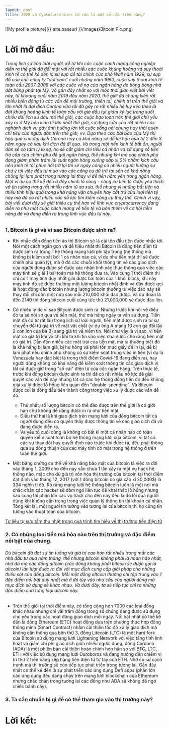 ```yaml
---
layout: post
title: 2020 và Cyptocurrencies có còn là một cơ hội tiềm năng?
---
```


![My profile picture]({{ site.baseurl }}/images/Bitcoin Pic.png)

# Lời mở đầu: 

###### Trong lịch sử của loài người, kể từ khi các cuộc cách mạng công nghiệp diễn ra thế giới đã đối mặt với rất nhiều các cuộc khủng hoảng và suy thoái kinh tế có thể kể đến là sự sụp đổ tài chính của phố Wall năm 1929, sự sụp đổ của các công ty “dot.com” cuối những năm 1990, cuộc suy thoái kinh tế toàn cầu 2007-2008 với các cuộc vỡ nợ của ngân hàng do bóng bóng nhà đất bùng phát tại Mỹ. Và gần đây nhất so với mốc thời gian viết bài viết này, từ khoảng cuối năm 2019 đầu năm 2020, thế giới đã chứng kiến rất nhiều biến động từ các vấn đề môi trường, thiên tai, chính trị trên thế giới và lớn nhất là đại dịch Corona vừa rồi đã gây ra rất nhiều hệ lụy kéo theo là đợt khủng hoảng kinh tế toàn cầu với giá dầu tụt giảm kỷ lục trong suốt chiều dài lịch sử dầu mỏ thể giới, các cuộc bạo loạn trên thế giới chủ yếu xảy ra ở Mỹ nền kinh tế lớn nhất thế giới, sự đóng cửa của rất nhiều các nghành dịch vụ gây ảnh hưởng lớn tới cuộc sống nói chung hay thói quen chi tiêu của người dân trên thế giới, vv. Dựa theo các bài báo của Mỹ thì hậu quả của đại dịch Corona này có khả năng sẽ để lại hậu quả từ 2 đến 3 năm ngay cả sau khi dịch đã đi qua. Và trong một nền kinh tế bất ổn, người dân sẽ có tâm lý lo sợ, họ sẽ cắt giảm chi tiêu cá nhân và sử dụng số tiền trợ cấp của chính phủ để gửi ngân hàng, thế nhưng khi mà các chính phủ đang giảm phần trăm lãi suất ngân hàng xuống xấp xỉ 0% nhằm kích cầu nền kinh tế tái phục hồi trở lại thì sẽ ngày càng có nhiều người hướng sự chú ý tới việc đầu tư mua vào các công cụ dữ trữ tài sản có khả năng chống lại lạm phát trong tương lai thay vì để tiền nằm yên trong ngân hàng. Một ví dụ có thể kể đến ở đây chính là vàng - công cụ tiền tệ được yêu thich và tin tưởng trong rất nhiều năm từ xa xưa, thế nhưng vì những bất tiện và thiếu tính hiệu quả trong khả năng vận chuyển hay cất trữ của loại tiền tệ này mà đã có rất nhiều các nỗ lực tìm kiếm công cụ thay thế. Chính vì vậy, bài viết dưới đây sẽ giới thiệu cụ thể hơn về lĩnh vực cryptocurrency đang diễn ra như một cuộc cách mạng về tiền tệ và bàn thêm về cơ hội tiềm năng đã và đang diễn ra trong lĩnh vực đầu tư này.

### 1. Bitcoin là gì và vì sao Bitcoin được sinh ra?

* Khi nhắc đến đồng tiền ảo thì Bitcoin sẽ là cái tên đầu tiên được nhắc tới. Nói một cách ngắn gọn và dễ hiểu nhất thì Bitcoin là đồng tiền điện tử được sinh ra trong 1 hệ thống mạng lưới phi tập trung (hệ thống mà không bị kiểm soát bởi 1 cá nhân nào cả, ví dụ như tiền mặt thì sẽ được chính phủ quản lý), mà ở đó các chuỗi khối thông tin về các giao dịch của người dùng được sẽ được xác nhận tính xác thực thông qua việc các máy tính sẽ giải 1 bài toán mà hệ thống đưa ra. Vào cùng 1 thời điểm thì chỉ có 1 máy tính duy nhất giải được bài toán của 1 khối block, khi này máy tính đó sẽ được thưởng một lượng bitcoin nhất định và đây được gọi là hoạt động đào bitcoin nhưng lượng bitcoin thưởng từ việc đào này sẽ thay đổi chỉ còn một nữa sau mỗi 210,000 khối đào được. Và dự đoán là đến 2140 thì đồng bitcoin cuối cùng tức thứ 21,000,000 sẽ được đào lên. 

* Có nhiều lý do vì sao Bitcoin được sinh ra. Nhưng trước khi nói về điều đó ta sẽ nói sơ qua về tiền mặt, thứ mà hằng ngày ta vẫn sử dụng. Tiền mặt đã có từ rất lâu trong lịch sử loài người, tiền mặt được sinh ra từ sự chuyển đổi từ giá trị về mặt vật chất (ví dụ ông A mang 10 con gà đổi lấy 2 con lợn của bà B) sang giá trị về niềm tin. Nói như vậy là vì sao, vì tiền mặt có giá trị khi và chỉ khi ta khi tin vào việc nhà nước cho rằng tiền mặt có giá trị. Dẫn đến nhiều các mặt trái của tiền mặt mà ta thường biết đó là khả năng bị làm giả,  bị hư hỏng và phải tốn mực giấy để in lại, dễ bị lạm phát nếu chính phủ không có sự kiểm soát trong việc in tiền (ví dụ là Venezuela hay đặc biệt là trong thời điểm Covid-19 đang diễn ra), hay người dùng không có khả năng để kiểm soát thông tin các giao dịch vì tất cả được giữ trong "sổ cái" điện tử của các ngân hàng. Trên thực tế, trước khi đồng bitcoin được sinh ra thì đã có rất nhiều nỗ lực để giải quyết các vấn đề này nhưng tất cả các hệ thống đồng tiền đó đều không giải xử lý được lỗ hổng liên quan đến "double-spending". Và Bitcoin được coi là đồng đầu tiên thành công trong việc xử lý được các vấn đề đó.

  * Thứ nhất, số lượng bitcoin có thể đào được trên thế giới là có giới hạn chứ không dễ dàng được in ra như tiền mặt. 
  * Điều thứ hai là khi giao dịch trên mạng lưới của đồng bitcoin tất cả người đùng đều có quyền thấy được thông tin về các giao dịch đã và đang được diễn ra. 
  * Và yếu tố cuối cùng là không có bất kì một cá nhân nào có toàn quyền kiểm soát toàn bộ hệ thống mạng lưới của bitcoin, vì tất cá các sự thay đổi hay quyết định nào trước khi được ra, đều phải thông qua sự đồng thuận của các máy tính có mặt trong hệ thống ở trên toàn thế giới. 

* Một bằng chứng cụ thể về khả năng bảo mật của bitcoin là việc ra đời vào tháng 1, 2009 cho đến nay vẫn chưa 1 lần xảy ra một vụ hack hệ thống nào, mặc cho dù giá trị vốn hóa thị trường của bitcoin tại thời điểm đạt đỉnh vào tháng 12, 2017 (với 1 đồng bitcoin có giá xấp xỉ 20,000$) là 334 nghìn tỉ đô. Rõ ràng mạng lưới hệ thống bitcoin luôn là một nơi mà chắc chắn các hacker sẽ dòm ngó liên tục để khai thác lỗ hổng nhưng sau cùng thì phần lớn các vụ hack cho đến nay đều là do lỗi của người dùng khi không cẩn trọng trong việc quản lý thông tin tài khoản cá nhân. Tổng kết lại, một người tin tưởng vào tương lai của bitcoin thì họ cũng tin tưởng vào thuật toán của bitcoin. 


[Tư liệu tự sưu tầm thu nhặt trong quá trình tìm hiểu về thị trường tiền điện tử](https://drive.google.com/drive/folders/0B8dFe37lUI-RMk5wd0dkZVhsb0k)

### 2. Có những loại tiền mã hóa nào trên thị trường và đặc điểm nổi bật của chúng.

###### Dù bitcoin đã đạt sự tin tưởng và giá trị cao hơn rất nhiều trong mắt các nhà đầu tư qua năm tháng, thế nhưng bitcoin không phải là hoàn hảo nhất, nhờ đó mà các đồng altcoin (các đồng không phải bitcoin sẽ được gọi là altcoin) lần lượt được ra đời với mục đích cung cấp giải pháp cho những thiếu sót của đồng bitcoin. Mỗi một đồng altcoin thường chỉ tập trung vào 1 đặc điểm nổi bật duy nhất mà ở đó tùy vào như cầu của người dùng mà mục đích sử dụng sẽ khác nhau. Và dưới đây, ta sẽ tiếp tục chỉ ra những đặc điểm của từng loại altcoin này.  

* Trên thế giới tại thời điểm này, có tổng cộng hơn 7000 các loại đồng khác nhau nhưng chỉ vài trăm đồng trong số chúng đang được sử dụng chủ yếu trong các hoạt động giao dịch mỗi ngày.  Nổi bật nhất có thể kể đến là đồng Ethereum (ETC) hoạt động dựa trên phương thức hợp đồng thông minh (Smart Contract) nhằm cải thiện tốc độ xử lý giao dịch mà không cần thông qua bên thứ 3, đồng Litecoin (LTC) là một hard fork của Bitcoin sử dụng mạng lưới Lightening Network với việc tăng tính linh hoạt và giảm chi phí giao dịch giữa nhiều người dùng, đồng Cardano (ADA) là một phiên bản cải thiện hoàn chỉnh hơn hẳn so với BTC, LTC, ETH với việc sử dụng mạng lưới Ouroboros và đang hướng đến chiếm vị trí thứ 2 trên bảng xếp hạng tiền điện tử từ tay của ETH. Nhờ có sự cạnh tranh mà thị trường sẽ còn tiếp tục phát triển trong tương lai. Gần đây nhất có thể kể đến là sự phát triển các ứng dụng Defi apps (phần lớn các ứng dụng đều đang chạy trên mạng lưới blockchain của Ethereum nhưng chắc chắn trong tương lai các đồng như ADA sẽ không để ngơ chiếc bánh này).



### 3. Ta cần chuẩn bị gì để có thể tham gia vào thị trường này?






# Lời kết:






